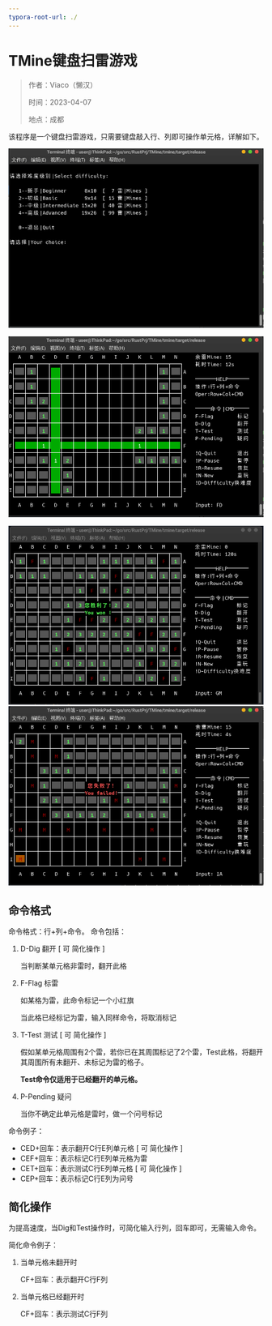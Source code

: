 ```yaml
---
typora-root-url: ./
---
```


# TMine键盘扫雷游戏

> 作者：Viaco（懒汉）
>
> 时间：2023-04-07
>
> 地点：成都



该程序是一个键盘扫雷游戏，只需要键盘敲入行、列即可操作单元格，详解如下。

![difficulty](/difficulty.png)

![playing](/playing.png)

![success](/success.png)![failed](/failed.png)

## 命令格式

命令格式：行+列+命令。
命令包括：


1. D-Dig  翻开  [ 可 简化操作 ]

    当判断某单元格非雷时，翻开此格
2. F-Flag 标雷

    如某格为雷，此命令标记一个小红旗

    当此格已经标记为雷，输入同样命令，将取消标记
3. T-Test 测试  [ 可 简化操作 ]

    假如某单元格周围有2个雷，若你已在其周围标记了2个雷，Test此格，将翻开其周围所有未翻开、未标记为雷的格子。

    **Test命令仅适用于已经翻开的单元格。**

4. P-Pending 疑问

    当你不确定此单元格是雷时，做一个问号标记

命令例子：
- CED+回车：表示翻开C行E列单元格  [ 可 简化操作 ]
- CEF+回车：表示标记C行E列单元格为雷
- CET+回车：表示测试C行E列单元格  [ 可 简化操作 ]
- CEP+回车：表示标记C行E列为问号

## 简化操作
为提高速度，当Dig和Test操作时，可简化输入行列，回车即可，无需输入命令。

简化命令例子：
1. 当单元格未翻开时

    CF+回车：表示翻开C行F列

2. 当单元格已经翻开时

    CF+回车：表示测试C行F列
